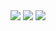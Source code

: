 <div>
<img src="https://media.tenor.com/images/75b047c4f6325dd487cdbefad42d6874/tenor.gif"/>
<img src="https://media.tenor.com/images/75b047c4f6325dd487cdbefad42d6874/tenor.gif"/>
<img src="https://media.tenor.com/images/75b047c4f6325dd487cdbefad42d6874/tenor.gif"/>
</div>

<!--
**ilyaistomin789/ilyaistomin789** is a ✨ _special_ ✨ repository because its `README.md` (this file) appears on your GitHub profile.

Here are some ideas to get you started:

- 🔭 I’m currently working on ...
- 🌱 I’m currently learning ...
- 👯 I’m looking to collaborate on ...
- 🤔 I’m looking for help with ...
- 💬 Ask me about ...
- 📫 How to reach me: ...
- 😄 Pronouns: ...
- ⚡ Fun fact: ...
-->
